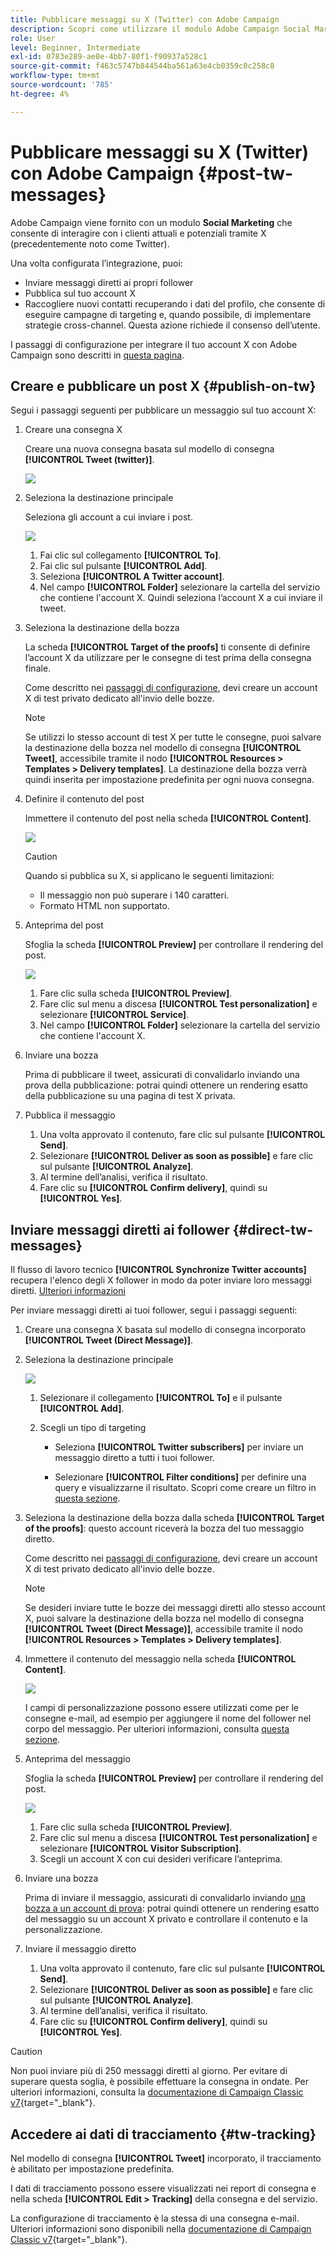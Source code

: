 ```yaml
---
title: Pubblicare messaggi su X (Twitter) con Adobe Campaign
description: Scopri come utilizzare il modulo Adobe Campaign Social Marketing per pubblicare messaggi su X (precedentemente noto come Twitter) e inviare messaggi diretti ai tuoi follower
role: User
level: Beginner, Intermediate
exl-id: 0783e289-ae8e-4bb7-80f1-f90937a528c1
source-git-commit: f463c5747b844544ba561a63e4cb0359c0c258c8
workflow-type: tm+mt
source-wordcount: '785'
ht-degree: 4%

---
```



# Pubblicare messaggi su X (Twitter) con Adobe Campaign {#post-tw-messages}

Adobe Campaign viene fornito con un modulo **Social Marketing** che consente di interagire con i clienti attuali e potenziali tramite X (precedentemente noto come Twitter).

Una volta configurata l’integrazione, puoi:

* Inviare messaggi diretti ai propri follower
* Pubblica sul tuo account X
* Raccogliere nuovi contatti recuperando i dati del profilo, che consente di eseguire campagne di targeting e, quando possibile, di implementare strategie cross-channel. Questa azione richiede il consenso dell’utente.


I passaggi di configurazione per integrare il tuo account X con Adobe Campaign sono descritti in [questa pagina](../connect/ac-tw.md).

## Creare e pubblicare un post X {#publish-on-tw}

Segui i passaggi seguenti per pubblicare un messaggio sul tuo account X:

1. Creare una consegna X

   Creare una nuova consegna basata sul modello di consegna **[!UICONTROL Tweet (twitter)]**.

   ![](assets/tw-new-delivery.png)

1. Seleziona la destinazione principale

   Seleziona gli account a cui inviare i post.

   ![](assets/tw-define-target.png)

   1. Fai clic sul collegamento **[!UICONTROL To]**.
   1. Fai clic sul pulsante **[!UICONTROL Add]**.
   1. Seleziona **[!UICONTROL A Twitter account]**.
   1. Nel campo **[!UICONTROL Folder]** selezionare la cartella del servizio che contiene l&#39;account X. Quindi seleziona l’account X a cui inviare il tweet.

1. Seleziona la destinazione della bozza

   La scheda **[!UICONTROL Target of the proofs]** ti consente di definire l’account X da utilizzare per le consegne di test prima della consegna finale.

   Come descritto nei [passaggi di configurazione](../connect/ac-tw.md#tw-test-account), devi creare un account X di test privato dedicato all&#39;invio delle bozze.

   >[!NOTE]
   >
   >Se utilizzi lo stesso account di test X per tutte le consegne, puoi salvare la destinazione della bozza nel modello di consegna **[!UICONTROL Tweet]**, accessibile tramite il nodo **[!UICONTROL Resources > Templates > Delivery templates]**. La destinazione della bozza verrà quindi inserita per impostazione predefinita per ogni nuova consegna.

1. Definire il contenuto del post

   Immettere il contenuto del post nella scheda **[!UICONTROL Content]**.

   ![](assets/tw-delivery-content.png)

   >[!CAUTION]
   >
   >Quando si pubblica su X, si applicano le seguenti limitazioni:
   >
   >* Il messaggio non può superare i 140 caratteri.
   >* Formato HTML non supportato.
   >

1. Anteprima del post

   Sfoglia la scheda **[!UICONTROL Preview]** per controllare il rendering del post.

   ![](assets/tw-delivery-preview.png)

   1. Fare clic sulla scheda **[!UICONTROL Preview]**.
   1. Fare clic sul menu a discesa **[!UICONTROL Test personalization]** e selezionare **[!UICONTROL Service]**.
   1. Nel campo **[!UICONTROL Folder]** selezionare la cartella del servizio che contiene l&#39;account X.

1. Inviare una bozza

   Prima di pubblicare il tweet, assicurati di convalidarlo inviando una prova della pubblicazione: potrai quindi ottenere un rendering esatto della pubblicazione su una pagina di test X privata.

1. Pubblica il messaggio

   1. Una volta approvato il contenuto, fare clic sul pulsante **[!UICONTROL Send]**.
   1. Selezionare **[!UICONTROL Deliver as soon as possible]** e fare clic sul pulsante **[!UICONTROL Analyze]**.
   1. Al termine dell’analisi, verifica il risultato.
   1. Fare clic su **[!UICONTROL Confirm delivery]**, quindi su **[!UICONTROL Yes]**.

## Inviare messaggi diretti ai follower {#direct-tw-messages}

Il flusso di lavoro tecnico **[!UICONTROL Synchronize Twitter accounts]** recupera l&#39;elenco degli X follower in modo da poter inviare loro messaggi diretti. [Ulteriori informazioni](../connect/ac-tw.md#synchro-tw-accounts)

Per inviare messaggi diretti ai tuoi follower, segui i passaggi seguenti:

1. Creare una consegna X basata sul modello di consegna incorporato **[!UICONTROL Tweet (Direct Message)]**.

1. Seleziona la destinazione principale

   ![](assets/tw-dm-define-target.png)

   1. Selezionare il collegamento **[!UICONTROL To]** e il pulsante **[!UICONTROL Add]**.

   1. Scegli un tipo di targeting

      * Seleziona **[!UICONTROL Twitter subscribers]** per inviare un messaggio diretto a tutti i tuoi follower.

      * Selezionare **[!UICONTROL Filter conditions]** per definire una query e visualizzarne il risultato. Scopri come creare un filtro in [questa sezione](../audiences/create-filters.md#advanced-filters).

1. Seleziona la destinazione della bozza dalla scheda **[!UICONTROL Target of the proofs]**: questo account riceverà la bozza del tuo messaggio diretto.

   Come descritto nei [passaggi di configurazione](../connect/ac-tw.md#tw-test-account), devi creare un account X di test privato dedicato all&#39;invio delle bozze.


   >[!NOTE]
   >
   >Se desideri inviare tutte le bozze dei messaggi diretti allo stesso account X, puoi salvare la destinazione della bozza nel modello di consegna **[!UICONTROL Tweet (Direct Message)]**, accessibile tramite il nodo **[!UICONTROL Resources > Templates > Delivery templates]**.

1. Immettere il contenuto del messaggio nella scheda **[!UICONTROL Content]**.

   ![](assets/tw-dm-content.png)

   I campi di personalizzazione possono essere utilizzati come per le consegne e-mail, ad esempio per aggiungere il nome del follower nel corpo del messaggio. Per ulteriori informazioni, consulta [questa sezione](../send/personalize.md).

1. Anteprima del messaggio

   Sfoglia la scheda **[!UICONTROL Preview]** per controllare il rendering del post.

   ![](assets/tw-dm-preview.png)

   1. Fare clic sulla scheda **[!UICONTROL Preview]**.
   1. Fare clic sul menu a discesa **[!UICONTROL Test personalization]** e selezionare **[!UICONTROL Visitor Subscription]**.
   1. Scegli un account X con cui desideri verificare l’anteprima.

1. Inviare una bozza

   Prima di inviare il messaggio, assicurati di convalidarlo inviando [una bozza a un account di prova](../send/preview-and-proof.md): potrai quindi ottenere un rendering esatto del messaggio su un account X privato e controllare il contenuto e la personalizzazione.

1. Inviare il messaggio diretto

   1. Una volta approvato il contenuto, fare clic sul pulsante **[!UICONTROL Send]**.
   1. Selezionare **[!UICONTROL Deliver as soon as possible]** e fare clic sul pulsante **[!UICONTROL Analyze]**.
   1. Al termine dell’analisi, verifica il risultato.
   1. Fare clic su **[!UICONTROL Confirm delivery]**, quindi su **[!UICONTROL Yes]**.

>[!CAUTION]
>
>Non puoi inviare più di 250 messaggi diretti al giorno. Per evitare di superare questa soglia, è possibile effettuare la consegna in ondate. Per ulteriori informazioni, consulta la [documentazione di Campaign Classic v7](https://experienceleague.adobe.com/docs/campaign-classic/using/sending-messages/key-steps-when-creating-a-delivery/steps-sending-the-delivery.html?lang=it#sending-using-multiple-waves){target="_blank"}.


## Accedere ai dati di tracciamento {#tw-tracking}

Nel modello di consegna **[!UICONTROL Tweet]** incorporato, il tracciamento è abilitato per impostazione predefinita.

I dati di tracciamento possono essere visualizzati nei report di consegna e nella scheda **[!UICONTROL Edit > Tracking]** della consegna e del servizio.

La configurazione di tracciamento è la stessa di una consegna e-mail. Ulteriori informazioni sono disponibili nella [documentazione di Campaign Classic v7](https://experienceleague.adobe.com/docs/campaign-classic/using/sending-messages/monitoring-deliveries/about-delivery-monitoring.html?lang=it){target="_blank"}.

